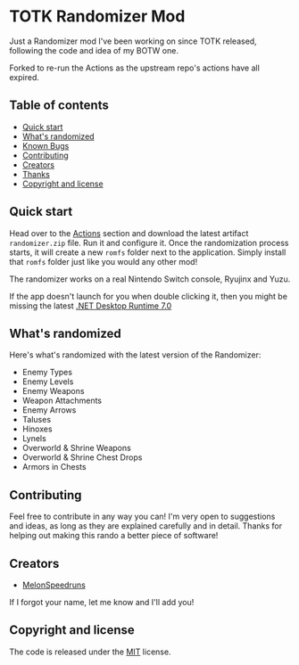 # TOTK Randomizer Mod

Just a Randomizer mod I've been working on since TOTK released, following the code and idea of my BOTW one.

Forked to re-run the Actions as the upstream repo's actions have all expired.

## Table of contents

- [Quick start](#quick-start)
- [What's randomized](#whats-randomized)
- [Known Bugs](#known-bugs)
- [Contributing](#contributing)
- [Creators](#creators)
- [Thanks](#special-thanks)
- [Copyright and license](#copyright-and-license)


## Quick start

Head over to the [Actions](https://github.com/MelonSpeedruns/TotkRandomizer/actions) section and download the latest artifact `randomizer.zip` file. Run it and configure it. Once the randomization process starts, it will create a new `romfs` folder next to the application. Simply install that `romfs` folder just like you would any other mod!

The randomizer works on a real Nintendo Switch console, Ryujinx and Yuzu.

If the app doesn't launch for you when double clicking it, then you might be missing the latest [.NET Desktop Runtime 7.0](https://dotnet.microsoft.com/en-us/download/dotnet/thank-you/runtime-desktop-7.0.8-windows-x64-installer)

## What's randomized

Here's what's randomized with the latest version of the Randomizer:

 - Enemy Types
 - Enemy Levels
 - Enemy Weapons
 - Weapon Attachments
 - Enemy Arrows
 - Taluses
 - Hinoxes
 - Lynels
 - Overworld & Shrine Weapons
 - Overworld & Shrine Chest Drops
 - Armors in Chests

## Contributing

Feel free to contribute in any way you can! I'm very open to suggestions and ideas, as long as they are explained carefully and in detail. Thanks for helping out making this rando a better piece of software!

## Creators

* [MelonSpeedruns](https://github.com/MelonSpeedruns/)

If I forgot your name, let me know and I'll add you!

## Copyright and license

The code is released under the [MIT](https://github.com/MelonSpeedruns/TotkRandomizer/blob/main/LICENSE) license.
